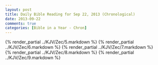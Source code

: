 ```yaml
---
layout: post
title: Daily Bible Reading for Sep 22, 2013 (Chronological)
date: 2013-09-22
comments: true
categories: [Bible in a Year - Chron]
---
```

{% render_partial ../KJV/Zec/5.markdown %}
{% render_partial ../KJV/Zec/6.markdown %}
{% render_partial ../KJV/Zec/7.markdown %}
{% render_partial ../KJV/Zec/8.markdown %}
{% render_partial ../KJV/Zec/9.markdown %}
